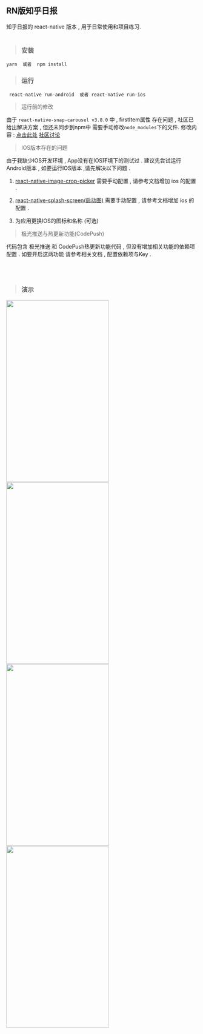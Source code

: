 ## RN版知乎日报

知乎日报的 react-native 版本 , 用于日常使用和项目练习.    
<br/>


> ### 安装

    yarn  或者  npm install
     

> ### 运行  
     react-native run-android  或者 react-native run-ios
   
 
> 运行前的修改

 由于  ```react-native-snap-carousel v3.8.0``` 中 ,  firstItem属性 存在问题 , 社区已给出解决方案 , 但还未同步到npm中  需要手动修改```node_modules```下的文件. 
   修改内容 :  [点击此处]( https://github.com/rtalwork/react-native-snap-carousel/commit/73261bbae26e753bb3c3c37bcd03dc8d35919fe1)
         [社区讨论]( https://github.com/archriss/react-native-snap-carousel/issues/538)
         
> IOS版本存在的问题

  由于我缺少IOS开发环境 , App没有在IOS环境下的测试过 . 建议先尝试运行Android版本 , 如要运行IOS版本 ,请先解决以下问题 .

  
  1.  [react-native-image-crop-picker](https://github.com/ivpusic/react-native-image-crop-picker) 需要手动配置 , 请参考文档增加 ios 的配置 .

  2. [react-native-splash-screen(启动图)](https://github.com/crazycodeboy/react-native-splash-screen)  需要手动配置 , 请参考文档增加 ios 的配置 .

  3. 为应用更换IOS的图标和名称 (可选)
  
  > 极光推送与热更新功能(CodePush)

  代码包含 极光推送 和 CodePush热更新功能代码 , 但没有增加相关功能的依赖项配置 . 
  如要开启这两功能  请参考相关文档 , 配置依赖项与Key . 


<br/>
<br/>


> ### 演示

<img  width="270" height="480" src="https://raw.githubusercontent.com/liganghui/react-native-zhihuDaily/master/doc/gif/1.gif"/> <img width="270" height="480" src="https://raw.githubusercontent.com/liganghui/react-native-zhihuDaily/master/doc/gif/2.gif"/><img width="270" height="480" src="https://raw.githubusercontent.com/liganghui/react-native-zhihuDaily/master/doc/gif/4.gif"/><img width="270" height="480" src="https://raw.githubusercontent.com/liganghui/react-native-zhihuDaily/master/doc/gif/5.gif"/>
<br/>
<br/>



<!-- > ### 下载演示(Anroid)

 <img  width="210" height="210" src="https://raw.githubusercontent.com/liganghui/react-native-zhihuDaily/master/doc/qrCode.png"/>
<br/>
<br/>
 -->


> 


